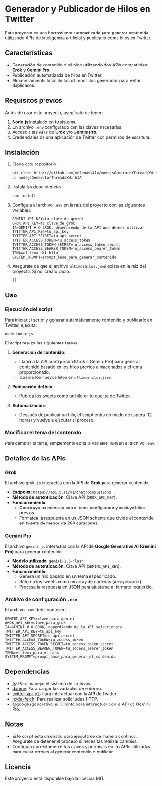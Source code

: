 # Generador y Publicador de Hilos en Twitter

Este proyecto es una herramienta automatizada para generar contenido utilizando APIs de inteligencia artificial y publicarlo como hilos en Twitter.

## Características

- Generación de contenido dinámico utilizando dos APIs compatibles: **Grok** y **Gemini Pro**.
- Publicación automatizada de hilos en Twitter.
- Almacenamiento local de los últimos hilos generados para evitar duplicados.

## Requisitos previos

Antes de usar este proyecto, asegúrate de tener:

1. **Node.js** instalado en tu sistema.
2. Un archivo `.env` configurado con las claves necesarias.
3. Acceso a las APIs de **Grok** y/o **Gemini Pro**.
4. Credenciales de una aplicación de Twitter con permisos de escritura.

## Instalación

1. Clona este repositorio:
   ```bash
   git clone https://github.com/melenas1414/nodejsGeneratorThreadsXWithIA.git
   cd nodejsGeneratorThreadsXWithIA
   ```

2. Instala las dependencias:
   ```bash
   npm install
   ```

3. Configura el archivo `.env` en la raíz del proyecto con las siguientes variables:

   ```env
   GEMINI_API_KEY=tu_clave_de_gemini
   GROK_API_KEY=tu_clave_de_grok
   IA=GEMINI # O GROK, dependiendo de la API que desees utilizar
   TWITTER_API_KEY=tu_api_key
   TWITTER_API_SECRET=tu_api_secret
   TWITTER_ACCESS_TOKEN=tu_access_token
   TWITTER_ACCESS_TOKEN_SECRET=tu_access_token_secret
   TWITTER_ACCESS_BEARER_TOKEN=tu_access_bearer_token
   TEMA=el_tema_del_hilo
   SYSTEM_PROMPT=prompt_base_para_generar_contenido
   ```

4. Asegúrate de que el archivo `ultimoshilos.json` exista en la raíz del proyecto. Si no, créalo vacío:
   ```json
   []
   ```

## Uso

### Ejecución del script

Para iniciar el script y generar automáticamente contenido y publicarlo en Twitter, ejecuta:

```bash
node index.js
```

El script realiza las siguientes tareas:

1. **Generación de contenido**:
   - Llama a la API configurada (Grok o Gemini Pro) para generar contenido basado en los hilos previos almacenados y el tema proporcionado.
   - Guarda los nuevos hilos en `ultimoshilos.json`.

2. **Publicación del hilo**:
   - Publica los tweets como un hilo en tu cuenta de Twitter.

3. **Automatización**:
   - Después de publicar un hilo, el script entra en modo de espera (12 horas) y vuelve a ejecutar el proceso.

### Modificar el tema del contenido

Para cambiar el tema, simplemente edita la variable `TEMA` en el archivo `.env`.

## Detalles de las APIs

### Grok

El archivo `grok.js` interactúa con la API de **Grok** para generar contenido. 

- **Endpoint**: `https://api.x.ai/v1/chat/completions`
- **Método de autenticación**: Clave API (`GROK_API_KEY`).
- **Funcionamiento**:
  - Construye un mensaje con el tema configurado y excluye hilos previos.
  - Formatea la respuesta en un JSON schema que divide el contenido en tweets de menos de 280 caracteres.

### Gemini Pro

El archivo `gemini.js` interactúa con la API de **Google Generative AI (Gemini Pro)** para generar contenido.

- **Modelo utilizado**: `gemini-1.5-flash`
- **Método de autenticación**: Clave API (`GEMINI_API_KEY`).
- **Funcionamiento**:
  - Genera un hilo basado en un tema especificado.
  - Retorna los tweets como un array de cadenas (`Array<tweet>`).
  - Procesa la respuesta en JSON para ajustarse al formato requerido.

### Archivo de configuración `.env`

El archivo `.env` debe contener:

```env
GEMINI_API_KEY=clave_para_gemini
GROK_API_KEY=clave_para_grok
IA=GEMINI # O GROK, dependiendo de la API seleccionada
TWITTER_API_KEY=tu_api_key
TWITTER_API_SECRET=tu_api_secret
TWITTER_ACCESS_TOKEN=tu_access_token
TWITTER_ACCESS_TOKEN_SECRET=tu_access_token_secret
TWITTER_ACCESS_BEARER_TOKEN=tu_access_bearer_token
TEMA=el_tema_para_el_hilo
SYSTEM_PROMPT=prompt_base_para_generar_el_contenido
```

## Dependencias

- [fs](https://nodejs.org/api/fs.html): Para manejar el sistema de archivos.
- [dotenv](https://www.npmjs.com/package/dotenv): Para cargar las variables de entorno.
- [twitter-api-v2](https://www.npmjs.com/package/twitter-api-v2): Para interactuar con la API de Twitter.
- [node-fetch](https://www.npmjs.com/package/node-fetch): Para realizar solicitudes HTTP.
- [@google/generative-ai](https://www.npmjs.com/package/@google/generative-ai): Cliente para interactuar con la API de Gemini Pro.

## Notas

- Este script está diseñado para ejecutarse de manera continua. Asegúrate de detener el proceso si necesitas realizar cambios.
- Configura correctamente tus claves y permisos en las APIs utilizadas para evitar errores al generar contenido o publicar.

## Licencia

Este proyecto está disponible bajo la licencia MIT.
